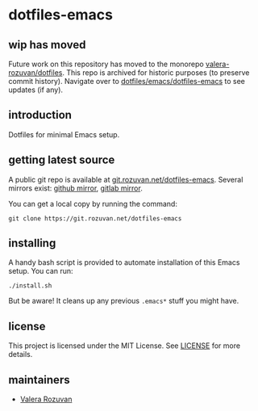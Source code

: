 # dotfiles-emacs

## wip has moved

Future work on this repository has moved to the monorepo [valera-rozuvan/dotfiles](https://github.com/valera-rozuvan/dotfiles). This repo is archived for historic purposes (to preserve commit history). Navigate over to [dotfiles/emacs/dotfiles-emacs](https://github.com/valera-rozuvan/dotfiles/tree/main/emacs/dotfiles-emacs) to see updates (if any).

## introduction

Dotfiles for minimal Emacs setup.

## getting latest source

A public git repo is available at [git.rozuvan.net/dotfiles-emacs](https://git.rozuvan.net/dotfiles-emacs). Several mirrors exist: [github mirror](https://github.com/valera-rozuvan/dotfiles-emacs), [gitlab mirror](https://gitlab.com/valera-rozuvan/dotfiles-emacs).

You can get a local copy by running the command:

```
git clone https://git.rozuvan.net/dotfiles-emacs
```

## installing

A handy bash script is provided to automate installation of this Emacs setup. You can run:

```
./install.sh
```

But be aware! It cleans up any previous `.emacs*` stuff you might have.

## license

This project is licensed under the MIT License. See [LICENSE](./LICENSE) for more details.

## maintainers

- [Valera Rozuvan](https://valera.rozuvan.net/)
